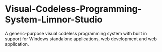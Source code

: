 # Visual-Codeless-Programming-System-Limnor-Studio
A generic-purpose visual codeless programming system with built in support for Windows standalone applications, web development and web application.
